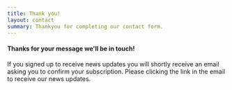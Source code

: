 ```yaml
---
title: Thank you!
layout: contact
summary: Thankyou for completing our contact form.
---
```


#### Thanks for your message we'll be in touch!

If you signed up to receive news updates you will shortly receive an email asking you to confirm your subscription. Please clicking the link in the email to receive our news updates.